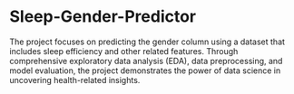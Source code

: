 # Sleep-Gender-Predictor
The project focuses on predicting the gender column using a dataset that includes sleep efficiency and other related features. Through comprehensive exploratory data analysis (EDA), data preprocessing, and model evaluation, the project demonstrates the power of data science in uncovering health-related insights.
